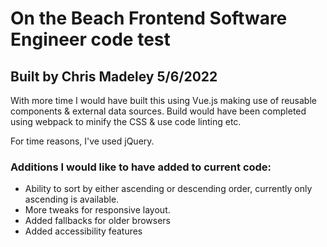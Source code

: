 # On the Beach Frontend Software Engineer code test

## Built by Chris Madeley 5/6/2022

With more time I would have built this using Vue.js making use of reusable components & external data sources.
Build would have been completed using webpack to minify the CSS & use code linting etc.

For time reasons, I've used jQuery.

### Additions I would like to have added to current code:
* Ability to sort by either ascending or descending order, currently only ascending is available.
* More tweaks for responsive layout.
* Added fallbacks for older browsers
* Added accessibility features
